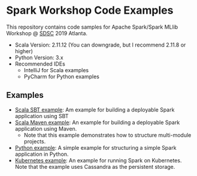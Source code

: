 <!---
 Licensed to the Apache Software Foundation (ASF) under one or more
 contributor license agreements.  See the NOTICE file distributed with
 this work for additional information regarding copyright ownership.
 The ASF licenses this file to You under the Apache License, Version 2.0
 (the "License"); you may not use this file except in compliance with
 the License.  You may obtain a copy of the License at

      http://www.apache.org/licenses/LICENSE-2.0

 Unless required by applicable law or agreed to in writing, software
 distributed under the License is distributed on an "AS IS" BASIS,
 WITHOUT WARRANTIES OR CONDITIONS OF ANY KIND, either express or implied.
 See the License for the specific language governing permissions and
 limitations under the License.
-->

# Spark Workshop Code Examples

This repository contains code samples for Apache Spark/Spark MLlib Workshop @ [SDSC](https://www.southerndatascience.com/) 2019 Atlanta.

* Scala Version: 2.11.12 (You can downgrade, but I recommend 2.11.8 or higher)
* Python Version: 3.x
* Recommended IDEs
  * IntelliJ for Scala examples
  * PyCharm for Python examples

Examples
--------
* [Scala SBT example](scala-sbt): Am example for building a deployable Spark application using SBT
* [Scala Maven example](scala-maven): An example for building a deployable Spark application using Maven.
  * Note that this example demonstrates how to structure multi-module projects.
* [Python example](python): A simple example for structuring a simple Spark application in Python.
* [Kubernetes example](spark-on-k8s): An example for running Spark on Kubernetes. Note that the example uses Cassandra as the persistent storage.
